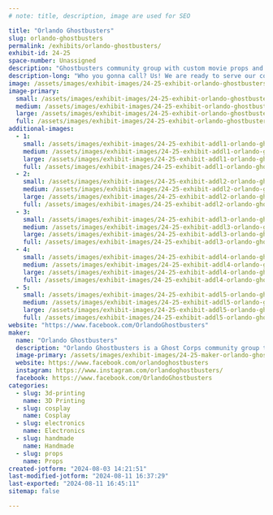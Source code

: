 ```yaml
---
# note: title, description, image are used for SEO

title: "Orlando Ghostbusters"
slug: orlando-ghostbusters
permalink: /exhibits/orlando-ghostbusters/
exhibit-id: 24-25
space-number: Unassigned
description: "Ghostbusters community group with custom movie props and fun photo ops. We are ready to believe you!"
description-long: "Who you gonna call? Us! We are ready to serve our community for all your supernatural elimination needs, and we are ready to show off our favorite tools of the trade. Come see proton packs, remote-controlled trap vehicles, possessed artifacts, and more! "
image: /assets/images/exhibit-images/24-25-exhibit-orlando-ghostbusters-withmakenna-large.jpg
image-primary: 
  small: /assets/images/exhibit-images/24-25-exhibit-orlando-ghostbusters-withmakenna-small.jpg
  medium: /assets/images/exhibit-images/24-25-exhibit-orlando-ghostbusters-withmakenna-medium.jpg
  large: /assets/images/exhibit-images/24-25-exhibit-orlando-ghostbusters-withmakenna-large.jpg
  full: /assets/images/exhibit-images/24-25-exhibit-orlando-ghostbusters-withmakenna-full.jpg
additional-images: 
  - 1:
    small: /assets/images/exhibit-images/24-25-exhibit-addl1-orlando-ghostbusters-booth-small.jpg
    medium: /assets/images/exhibit-images/24-25-exhibit-addl1-orlando-ghostbusters-booth-medium.jpg
    large: /assets/images/exhibit-images/24-25-exhibit-addl1-orlando-ghostbusters-booth-large.jpg
    full: /assets/images/exhibit-images/24-25-exhibit-addl1-orlando-ghostbusters-booth-full.jpg
  - 2:
    small: /assets/images/exhibit-images/24-25-exhibit-addl2-orlando-ghostbusters-rtvs-small.jpg
    medium: /assets/images/exhibit-images/24-25-exhibit-addl2-orlando-ghostbusters-rtvs-medium.jpg
    large: /assets/images/exhibit-images/24-25-exhibit-addl2-orlando-ghostbusters-rtvs-large.jpg
    full: /assets/images/exhibit-images/24-25-exhibit-addl2-orlando-ghostbusters-rtvs-full.jpg
  - 3:
    small: /assets/images/exhibit-images/24-25-exhibit-addl3-orlando-ghostbusters-table-small.jpg
    medium: /assets/images/exhibit-images/24-25-exhibit-addl3-orlando-ghostbusters-table-medium.jpg
    large: /assets/images/exhibit-images/24-25-exhibit-addl3-orlando-ghostbusters-table-large.jpg
    full: /assets/images/exhibit-images/24-25-exhibit-addl3-orlando-ghostbusters-table-full.jpg
  - 4:
    small: /assets/images/exhibit-images/24-25-exhibit-addl4-orlando-ghostbusters-table2-small.jpg
    medium: /assets/images/exhibit-images/24-25-exhibit-addl4-orlando-ghostbusters-table2-medium.jpg
    large: /assets/images/exhibit-images/24-25-exhibit-addl4-orlando-ghostbusters-table2-large.jpg
    full: /assets/images/exhibit-images/24-25-exhibit-addl4-orlando-ghostbusters-table2-full.jpg
  - 5:
    small: /assets/images/exhibit-images/24-25-exhibit-addl5-orlando-ghostbusters-table3-small.jpg
    medium: /assets/images/exhibit-images/24-25-exhibit-addl5-orlando-ghostbusters-table3-medium.jpg
    large: /assets/images/exhibit-images/24-25-exhibit-addl5-orlando-ghostbusters-table3-large.jpg
    full: /assets/images/exhibit-images/24-25-exhibit-addl5-orlando-ghostbusters-table3-full.jpg
website: "https://www.facebook.com/OrlandoGhostbusters"
maker: 
  name: "Orlando Ghostbusters"
  description: "Orlando Ghostbusters is a Ghost Corps community group that builds our own movie props, dresses up in uniform, and raises money for charity. To an event we bring along custom built props such as proton packs with lights, sound, and smoke, remote-controlled ghost traps, possessed Roombas, dancing toasters, and more. We raise money for the Starlight Foundation, who brings themed hospital gowns and toys to kids in the hospital."
  image-primary: /assets/images/exhibit-images/24-25-maker-orlando-ghostbusters-2022purplelogoogb-medium.jpg
  website: https://www.facebook.com/orlandoghostbusters
  instagram: https://www.instagram.com/orlandoghostbusters/
  facebook: https://www.facebook.com/OrlandoGhostbusters
categories: 
  - slug: 3d-printing
    name: 3D Printing
  - slug: cosplay
    name: Cosplay
  - slug: electronics
    name: Electronics
  - slug: handmade
    name: Handmade
  - slug: props
    name: Props
created-jotform: "2024-08-03 14:21:51"
last-modified-jotform: "2024-08-11 16:37:29"
last-exported: "2024-08-11 16:45:11"
sitemap: false

---
```

